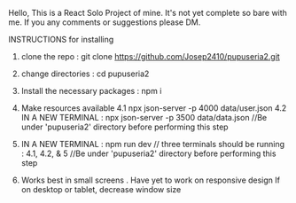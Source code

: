 Hello,
This is a React Solo Project of mine.
It's not yet complete so bare with me. If you any comments or suggestions please DM.

INSTRUCTIONS for installing

1. clone the repo : git clone https://github.com/Josep2410/pupuseria2.git

2. change directories : cd pupuseria2

3. Install the necessary packages : npm i

4. Make resources available
   4.1 npx json-server -p 4000 data/user.json
   4.2 IN A NEW TERMINAL : npx json-server -p 3500 data/data.json
   //Be under 'pupuseria2' directory before performing this step
5. IN A NEW TERMINAL : npm run dev // three terminals should be running : 4.1, 4.2, & 5
   //Be under 'pupuseria2' directory before performing this step

6. Works best in small screens . Have yet to work on responsive design
   If on desktop or tablet, decrease window size
